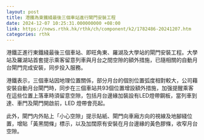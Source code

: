 ```yaml
---
layout: post
title: 港鐵為東鐵綫最後三個車站進行閘門安裝工程
date: 2024-12-07 10:25:31.000000000 +08:00
link: https://news.rthk.hk/rthk/ch/component/k2/1782486-20241207.htm
categories: rthk
---
```


港鐵正進行東鐵綫最後三個車站、即旺角東、羅湖及大學站的閘門安裝工程。大學站及羅湖站首套提示乘客留意列車與月台之間空隙的額外措施，已隨相關的自動月台閘門完成安裝，同步投入服務。 

港鐵表示，三個車站因地理位置關係，部分月台的個別位置弧度相對較大，公司藉安裝自動月台閘門時，同步在三個車站共93個位置增設額外措施，加强提醒乘客在這些位置上落車時須留意空隙，包括月台邊緣加裝設有LED燈帶鋼板，當列車到達、車門及閘門開啟前，LED 燈帶會亮起。

此外，閘門内外貼上「小心空隙」提示貼紙、閘門向車廂方向的視線及地腳綫位置，增貼「黃黑間條」標示，以及加闊原有安裝在月台邊緣的黃色膠條，收窄月台空隙。
